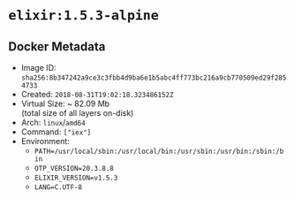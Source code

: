 # `elixir:1.5.3-alpine`

## Docker Metadata

- Image ID: `sha256:8b347242a9ce3c3fbb4d9ba6e1b5abc4ff773bc216a9cb770509ed29f2854733`
- Created: `2018-08-31T19:02:18.323486152Z`
- Virtual Size: ~ 82.09 Mb  
  (total size of all layers on-disk)
- Arch: `linux`/`amd64`
- Command: `["iex"]`
- Environment:
  - `PATH=/usr/local/sbin:/usr/local/bin:/usr/sbin:/usr/bin:/sbin:/bin`
  - `OTP_VERSION=20.3.8.8`
  - `ELIXIR_VERSION=v1.5.3`
  - `LANG=C.UTF-8`
